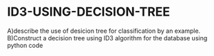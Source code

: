# ID3-USING-DECISION-TREE
A)describe the use of desicion tree for classification by an example.
B)Construct a decision tree using ID3 algorithm for the database using python code
